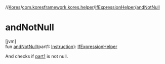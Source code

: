 //[Kores](../../../index.md)/[com.koresframework.kores.helper](../index.md)/[IfExpressionHelper](index.md)/[andNotNull](and-not-null.md)

# andNotNull

[jvm]\
fun [andNotNull](and-not-null.md)(part1: [Instruction](../../com.koresframework.kores/-instruction/index.md)): [IfExpressionHelper](index.md)

And checks if [part1](and-not-null.md) is not null.
